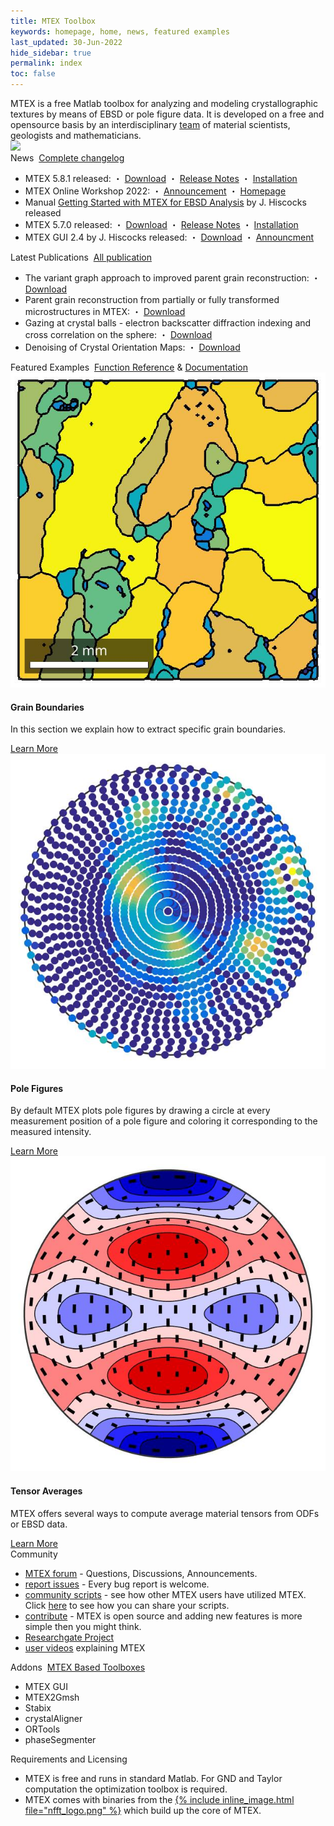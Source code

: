```yaml
---
title: MTEX Toolbox
keywords: homepage, home, news, featured examples
last_updated: 30-Jun-2022
hide_sidebar: true
permalink: index
toc: false
---
```


<div id="grid-requirements-licensing" class="row">
    <div class="col-md-12">
        <div class="panel panel-default">
            <div class="panel-body">
                MTEX is a free Matlab toolbox for analyzing and modeling crystallographic textures by means of EBSD or pole figure data. It is developed on a free and opensource basis by an interdisciplinary <a href="people">team</a> of material scientists,
                geologists and mathematicians.
                <br>
                <img src="https://visitor-badge.laobi.icu/badge?page_id=MTEXHomePage&right_color=%23149983&query_only">
                <!-- <img src="https://visitor-badge.laobi.icu/badge?page_id=MTEXHomePage&right_color=%23149983"> -->
            </div>
        </div>
    </div>
</div>

<div id="grid-news-paper" class="row">
    <div class="col-md-6">
        <div class="panel panel-default">
            <div class="panel-heading">
                News
                <i class="fa fa-angle-double-right"></i>&nbsp;<a href="changelog">Complete changelog</a>
            </div>
            <div class="panel-body">
                <ul>
                    <li>
                        MTEX 5.8.1 released:
                        ・ <a href="https://github.com/mtex-toolbox/mtex/releases/download/mtex-5.8.1/mtex-5.8.1.zip" download>Download</a>
                        ・ <a href="changelog">Release Notes</a>
                        ・ <a href="download">Installation</a>
                    </li>
                    <li>
                        MTEX Online Workshop 2022:
                        ・ <a href="https://github.com/mtex-toolbox/mtex/discussions/1314" target="_blank">Announcement</a>
                        ・ <a href="workshop22?">Homepage</a>
                    </li>
                    <li>
                        Manual <a href="https://www.researchgate.net/publication/353330126_Getting_Started_with_MTEX_for_EBSD_analysis_Rev6" target="_blank">Getting Started with MTEX for EBSD Analysis</a> by J. Hiscocks released
                    </li>
                    <li>
                        MTEX 5.7.0 released:
                        ・ <a href="https://github.com/mtex-toolbox/mtex/releases/download/mtex-5.7.0/mtex-5.7.0.zip" download>Download</a>
                        ・ <a href="changelog">Release Notes</a>
                        ・ <a href="download">Installation</a>
                    </li>
                    <li>
                        MTEX GUI 2.4 by J. Hiscocks released:
                        ・ <a href="https://www.researchgate.net/profile/Jessica_Hiscocks/publication/341722714_MTEX_GUI_3pt4-_An_updated_graphical_interface_for_MTEX/data/5ed1b00e299bf1c67d274ede/MTEX-GUI-3pt4.zip" download>Download</a>
                        ・ <a href="https://www.researchgate.net/publication/341722714_MTEX_GUI_3pt4-_An_updated_graphical_interface_for_MTEX" target="_blank">Announcment</a>
                    </li>
                </ul>
            </div>
        </div>
    </div>
    <div class="col-md-6">
        <div class="panel panel-default">
            <div class="panel-heading">
                Latest Publications
                <i class="fa fa-angle-double-right"></i>&nbsp;<a href="publications">All publication</a>
            </div>
            <div class="panel-body">
                <ul>
                    <li>
                        The variant graph approach to improved parent grain reconstruction:
                        ・ <a href="https://arxiv.org/pdf/2201.02103.pdf" download>Download</a>
                    </li>
                    <li>
                        Parent grain reconstruction from partially or fully transformed microstructures in MTEX:
                        ・ <a href="https://www-user.tu-chemnitz.de/~rahi/paper/parentGrain.pdf" download>Download</a>
                    </li>
                    <li>
                        Gazing at crystal balls - electron backscatter diffraction indexing and cross correlation on the sphere:
                        ・ <a href="https://www-user.tu-chemnitz.de/~rahi/paper/gazingAtCrystalBalls.pdf" download>Download</a>
                    </li>
                    <li>
                        Denoising of Crystal Orientation Maps:
                        ・ <a href="https://www-user.tu-chemnitz.de/~rahi/paper/denoising.pdf" download>Download</a>
                    </li>
                </ul>
            </div>
        </div>
    </div>
</div>

<div id="grid-requirements-licensing" class="row">
    <div class="col-md-12">
        <div class="panel panel-default">
            <div class="panel-heading">
                Featured Examples
                <i class="fa fa-angle-double-right"></i>&nbsp;<a href="function_reference">Function&nbsp;Reference</a>&nbsp;&amp;&nbsp;<a href="documentation">Documentation</a>
            </div>
        </div>
    </div>
</div>
<div class="row">
    <div class="col-md-4">
        <div class="panel panel-default text-center">
            <div class="panel-heading">
                <img src="images/featured-examples_GrainBoundaries.jpg">
            </div>
            <div class="panel-body">
                <h4>Grain Boundaries</h4>
                <p>In this section we explain how to extract specific grain boundaries.</p>
                <a href="BoundarySelect.html" class="btn btn-primary">Learn More</a>
            </div>
        </div>
    </div>
    <div class="col-md-4">
        <div class="panel panel-default text-center">
            <div class="panel-heading">
                <img src="images/featured-examples_PoleFigures.jpg">
            </div>
            <div class="panel-body">
                <h4>Pole Figures</h4>
                <p>By default MTEX plots pole figures by drawing a circle at every measurement position of a pole figure and coloring it corresponding to the measured intensity.</p>
                <a href="PoleFigurePlot.html" class="btn btn-primary">Learn More</a>
            </div>
        </div>
    </div>
    <div class="col-md-4">
        <div class="panel panel-default text-center">
            <div class="panel-heading">
                <img src="images/featured-examples_TensorAverages.jpg">
            </div>
            <div class="panel-body">
                <h4>Tensor Averages</h4>
                <p>MTEX offers several ways to compute average material tensors from ODFs or EBSD data.</p>
                <a href="TensorAverage.html" class="btn btn-primary">Learn More</a>
            </div>
        </div>
    </div>
</div>

<div id="grid-community-addons" class="row">
    <div class="col-md-6">
        <div class="panel panel-default">
            <div class="panel-heading">Community</div>
            <div class="panel-body">
                <ul>
                    <li><a href="https://github.com/mtex-toolbox/mtex/discussions" target="_blank">MTEX forum</a> - Questions, Discussions, Announcements.</li>
                    <li><a href="https://github.com/mtex-toolbox/mtex/issues" target="_blank">report issues</a> - Every bug report is welcome.</li>
                    <li><a href="https://gist.github.com/search?q=%23mtexScript&s=updated&o=desc" target="_blank">community scripts</a> - see how other MTEX users have utilized MTEX. Click <a href="scripts">here</a> to see how you can share your scripts.</li>
                    <li><a href="https://github.com/mtex-toolbox/mtex" target="_blank">contribute</a> - MTEX is open source and adding new features is more simple then you might think.</li>
                    <li><a href="https://www.researchgate.net/project/MTEX-free-crystallographic-texture-analysis-software" target="_blank">Researchgate Project</a></li>
                    <li><a href="videos">user videos</a> explaining MTEX</li>
                </ul>
            </div>
        </div>
    </div>
    <div class="col-md-6">
        <div class="panel panel-default">
            <div class="panel-heading">
                Addons
                <i class="fa fa-angle-double-right"></i>&nbsp;<a href="addons">MTEX Based Toolboxes</a>
            </div>
            <div class="panel-body">
                <ul>
                    <li>MTEX GUI</li>
                    <li>MTEX2Gmsh</li>
                    <li>Stabix</li>
                    <li>crystalAligner</li>
                    <li>ORTools</li>
                    <li>phaseSegmenter</li>
                </ul>
            </div>
        </div>
    </div>
</div>

<div id="grid-requirements-licensing" class="row">
    <div class="col-md-12">
        <div class="panel panel-default">
            <div class="panel-heading">Requirements and Licensing</div>
            <div class="panel-body">
                <ul>
                    <li>MTEX is free and runs in standard Matlab. For GND and Taylor computation the optimization toolbox is required.</li>
                    <li>MTEX comes with binaries from the <a href="https://www-user.tu-chemnitz.de/~potts/nfft/" target="_blank">{% include inline_image.html file="nfft_logo.png" %}</a> which build up the core of MTEX.
                        <!-- Read[here]() for more details how fast Fourier transforms on the sphere and in the orientation space speed up texture computations. -->
                    </li>
                </ul>
            </div>
        </div>
    </div>
</div>